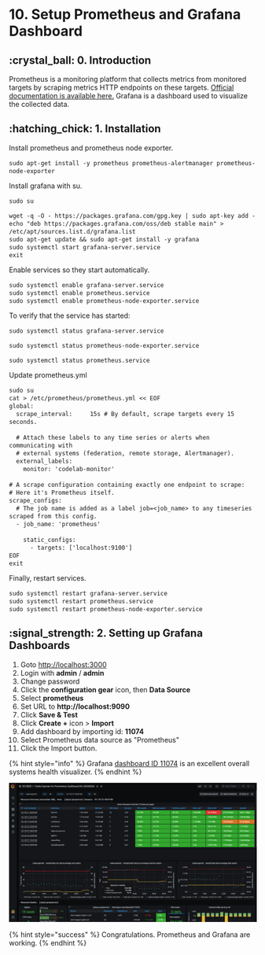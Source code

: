 # 10. Setup Prometheus and Grafana Dashboard

## :crystal\_ball: 0. Introduction

Prometheus is a monitoring platform that collects metrics from monitored targets by scraping metrics HTTP endpoints on these targets. [Official documentation is available here.](https://prometheus.io/docs/introduction/overview/) Grafana is a dashboard used to visualize the collected data.

## :hatching\_chick: 1. Installation

Install prometheus and prometheus node exporter.

```
sudo apt-get install -y prometheus prometheus-alertmanager prometheus-node-exporter 
```

Install grafana with su.

```
sudo su
```

```
wget -q -O - https://packages.grafana.com/gpg.key | sudo apt-key add -
echo "deb https://packages.grafana.com/oss/deb stable main" > /etc/apt/sources.list.d/grafana.list
sudo apt-get update && sudo apt-get install -y grafana
sudo systemctl start grafana-server.service
exit
```

Enable services so they start automatically.

```
sudo systemctl enable grafana-server.service
sudo systemctl enable prometheus.service
sudo systemctl enable prometheus-node-exporter.service
```

To verify that the service has started:

```
sudo systemctl status grafana-server.service
```

```
sudo systemctl status prometheus-node-exporter.service
```

```
sudo systemctl status prometheus.service
```

Update prometheus.yml

```
sudo su
cat > /etc/prometheus/prometheus.yml << EOF
global:
  scrape_interval:     15s # By default, scrape targets every 15 seconds.

  # Attach these labels to any time series or alerts when communicating with
  # external systems (federation, remote storage, Alertmanager).
  external_labels:
    monitor: 'codelab-monitor'

# A scrape configuration containing exactly one endpoint to scrape:
# Here it's Prometheus itself.
scrape_configs:
  # The job name is added as a label job=<job_name> to any timeseries scraped from this config.
  - job_name: 'prometheus'

    static_configs:
      - targets: ['localhost:9100']
EOF
exit
```

Finally, restart services.

```
sudo systemctl restart grafana-server.service
sudo systemctl restart prometheus.service
sudo systemctl restart prometheus-node-exporter.service
```

## :signal\_strength: 2. Setting up Grafana Dashboards&#x20;

1. Goto [http://localhost:3000](http://localhost:3000)
2. Login with **admin** / **admin**
3. Change password
4. Click the **configuration gear** icon, then **Data Source**
5. Select **prometheus**
6. Set URL to **http://localhost:9090**
7. Click **Save & Test**
8. Click **Create +** icon > **Import**
9. Add dashboard by importing id: **11074**
10. Select Prometheus data source as "Prometheus"
11. Click the Import button.

{% hint style="info" %}
Grafana [dashboard ID 11074](https://grafana.com/grafana/dashboards/11074) is an excellent overall systems health visualizer.
{% endhint %}

![Grafana dashboard](<../../../.gitbook/assets/grafana (1).png>)

{% hint style="success" %}
Congratulations. Prometheus and Grafana are working.
{% endhint %}
